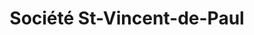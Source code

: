 ---
title: "Société St-Vincent-de-Paul"
url: /mont-laurier/societe-st-vincent-de-paul/
shop: charity
---